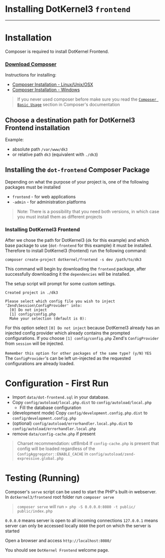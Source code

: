 # Installing DotKernel3 `frontend`
---

# Installation

Composer is required to install DotKernel Frontend. 

### [Download Composer](https://getcomposer.org)

Instructions for installing:
* [Composer Installation -  Linux/Unix/OSX](https://getcomposer.org/doc/00-intro.md#installation-linux-unix-osx)
* [Composer Installation - Windows](https://getcomposer.org/doc/00-intro.md#installation-windows)

> If you never used composer before make sure you read the [`Composer Basic Usage`](https://getcomposer.org/doc/01-basic-usage.md) section in Composer's documentation

## Choose a destination path for DotKernel3 Frontend installation
Example:
* absolute path `/var/www/dk3`
* or relative path `dk3` (equivalent with `./dk3`)

## Installing the `dot-frontend` Composer Package

Depending on what the purpose of your project is, one of the following packages must be installed
 * `frontend` - for web applications
 * `-admin` - for administration platforms 
 
> Note: There is a possibility that you need both versions, in which case you must install them as different projects

### Installing DotKernel3 Frontend

After we chose the path for DotKernel3 (`dk` for this example) and which base package to use (`dot-frontend` for this example) it must be installed. Therefore to install DotKernel3 (frontend) run the following command:

`composer create-project dotkernel/frontend -s dev /path/to/dk3`

This command will begin by downloading the `frontend` package, after successfully downloading it the `dependencies` will be installed.

The setup script will prompt for some custom settings.

```shell
Created project in ./dk3

Please select which config file you wish to inject 'Zend\Session\ConfigProvider' into:
  [0] Do not inject
  [1] config/config.php
  Make your selection (default is 0):
```

For this option select `[0] Do not inject` because DotKernel3 already has an injected config provider which already contains the prompted configurations.
If you choose `[1] config/config.php` Zend's `ConfigProvider` from `session` will be injected.

`Remember this option for other packages of the same type? (y/N)`
`YES`
The `ConfigProvider`'s can be left un-injected as the requested configurations are already loaded.


# Configuration - First Run

* Import `data/dot-frontend.sql` in your database.
* Copy `config/autoload/local.php.dist` to `config/autoload/local.php`
  * Fill the database configuration
* (development mode) Copy `config/development.config.php.dist` to `config/development.config.php`
* (optional) `config/autoload/errorhandler.local.php.dist` to `config/autoload/errorhandler.local.php`
* remove `data/config-cache.php` if present
> Charset recommendation: utf8mb4
> If `config-cache.php` is present that config will be loaded regardless of the `ConfigAggregator::ENABLE_CACHE` in `config/autoload/zend-expressive.global.php`

# Testing (Running)

Composer's `serve` script can be used to start the PHP's built-in webserver.
In `dotkernel3/frontend` root folder run `composer serve`

> `composer serve` will run `> php -S 0.0.0.0:8080 -t public/ public/index.php`

`0.0.0.0` means server is open to all incoming connections
`127.0.0.1` means server can only be accessed locally 
`8080` the port on which the server is started

Open a browser and access `http://localhost:8080/`

You should see `DotKernel Frontend` welcome page.
